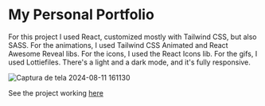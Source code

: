 # My Personal Portfolio

For this project I used React, customized mostly with Tailwind CSS, but also SASS. For the animations, I used Tailwind CSS Animated and React Awesome Reveal libs. For the icons, I used the React Icons lib. For the gifs, I used Lottiefiles. There's a light and a dark mode, and it's fully responsive. 


![Captura de tela 2024-08-11 161130](https://github.com/user-attachments/assets/fe7f3691-01d0-4238-b3e5-2c83ae7e207d)

See the project working <a href="my-portfolio1-lac.vercel.app"> here </a>
